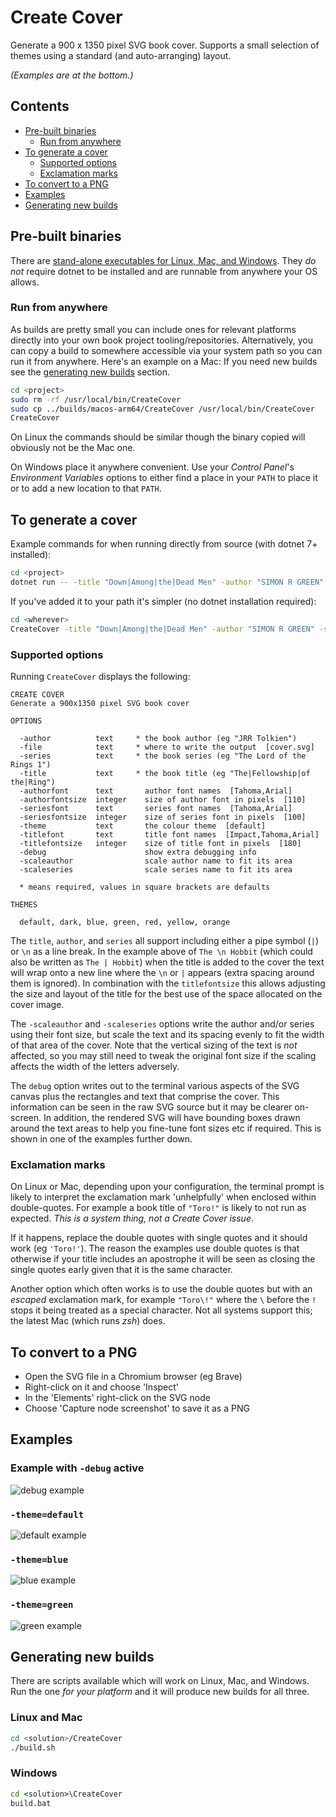﻿# Create Cover

Generate a 900 x 1350 pixel SVG book cover.
Supports a small selection of themes using a standard (and auto-arranging) layout.

*(Examples are at the bottom.)*

## Contents

- [Pre-built binaries](#pre-built-binaries)
    - [Run from anywhere](#run-from-anywhere)
- [To generate a cover](#to-generate-a-cover)
    - [Supported options](#supported-options)
    - [Exclamation marks](#exclamation-marks)
- [To convert to a PNG](#to-convert-to-a-png)
- [Examples](#examples)
- [Generating new builds](#generating-new-builds)

## Pre-built binaries

There are [stand-alone executables for Linux, Mac, and Windows](./builds).
They *do not* require dotnet to be installed and are runnable from anywhere your OS allows.

### Run from anywhere

As builds are pretty small you can include ones for relevant platforms directly into your own book project tooling/repositories. Alternatively, you can copy a build to somewhere accessible via your system path so you can run it from anywhere. Here's an example on a Mac:
If you need new builds see the [generating new builds](#generating-new-builds) section.

```sh
cd <project>
sudo rm -rf /usr/local/bin/CreateCover
sudo cp ../builds/macos-arm64/CreateCover /usr/local/bin/CreateCover
CreateCover
```

On Linux the commands should be similar though the binary copied will obviously not be the Mac one.

On Windows place it anywhere convenient. Use your *Control Panel*'s *Environment Variables* options to either find a place in your `PATH` to place it or to add a new location to that `PATH`.

## To generate a cover

Example commands for when running directly from source (with dotnet 7+ installed):

```sh
cd <project>
dotnet run -- -title "Down|Among|the|Dead Men" -author "SIMON R GREEN" -series "Forest Kingdom 3" -theme "blue" -scaleauthor -scaleseries
```

If you've added it to your path it's simpler (no dotnet installation required):

```sh
cd <wherever>
CreateCover -title "Down|Among|the|Dead Men" -author "SIMON R GREEN" -series "Forest Kingdom 3" -theme "blue" -scaleauthor -scaleseries
```

### Supported options

Running `CreateCover` displays the following:

```
CREATE COVER
Generate a 900x1350 pixel SVG book cover

OPTIONS

  -author          text     * the book author (eg "JRR Tolkien")
  -file            text     * where to write the output  [cover.svg]
  -series          text     * the book series (eg "The Lord of the Rings 1")
  -title           text     * the book title (eg "The|Fellowship|of the|Ring")
  -authorfont      text       author font names  [Tahoma,Arial]
  -authorfontsize  integer    size of author font in pixels  [110]
  -seriesfont      text       series font names  [Tahoma,Arial]
  -seriesfontsize  integer    size of series font in pixels  [100]
  -theme           text       the colour theme  [default]
  -titlefont       text       title font names  [Impact,Tahoma,Arial]
  -titlefontsize   integer    size of title font in pixels  [180]
  -debug                      show extra debugging info
  -scaleauthor                scale author name to fit its area
  -scaleseries                scale series name to fit its area

  * means required, values in square brackets are defaults

THEMES

  default, dark, blue, green, red, yellow, orange
```

The `title`, `author`, and `series` all support including either a pipe symbol (`|`) or `\n` as a line break.  In the example above of `The \n Hobbit` (which could also be written as `The | Hobbit`) when the title is added to the cover the text will wrap onto a new line where the `\n` or `|` appears (extra spacing around them is ignored).
In combination with the `titlefontsize` this allows adjusting the size and layout of the title for the best use of the space allocated on the cover image.

The `-scaleauthor` and `-scaleseries` options write the author and/or series using their font size, but scale the text and its spacing evenly to fit the width of that area of the cover.
Note that the vertical sizing of the text is *not* affected, so you may still need to tweak the original font size if the scaling affects the width of the letters adversely.

The `debug` option writes out to the terminal various aspects of the SVG canvas plus the rectangles and text that comprise the cover.
This information can be seen in the raw SVG source but it may be clearer on-screen. In addition, the rendered SVG will have bounding boxes drawn around the text areas to help you fine-tune font sizes etc if required. This is shown in one of the examples further down.

### Exclamation marks

 On Linux or Mac, depending upon your configuration, the terminal prompt is likely to interpret the exclamation mark 'unhelpfully' when enclosed within double-quotes. For example a book title of `"Toro!"` is likely to not run as expected. *This is a system thing, not a Create Cover issue*.

If it happens, replace the double quotes with single quotes and it should work (eg `'Toro!'`).
The reason the examples use double quotes is that otherwise if your title includes an apostrophe it will be seen as closing the single quotes early given that it is the same character.

Another option which often works is to use the double quotes but with an *escaped* exclamation mark, for example `"Toro\!"` where the `\` before the `!` stops it being treated as a special character. Not all systems support this; the latest Mac (which runs *zsh*) does.

## To convert to a PNG

- Open the SVG file in a Chromium browser (eg Brave)
- Right-click on it and choose 'Inspect'
- In the 'Elements' right-click on the SVG node
- Choose 'Capture node screenshot' to save it as a PNG

## Examples

### Example with `-debug` active
![debug example](example-debug.png)

### `-theme=default`
![default example](example-default.svg)

### `-theme=blue`
![blue example](example-blue.svg)

### `-theme=green`
![green example](example-green.svg)

## Generating new builds

There are scripts available which will work on Linux, Mac, and Windows.
Run the one *for your platform* and it will produce new builds for all three.

### Linux and Mac

```sh
cd <solution>/CreateCover
./build.sh
```

### Windows

```bat
cd <solution>\CreateCover
build.bat
```
